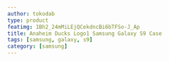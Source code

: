 ```yaml
---
author: tokodab
type: product
featimg: 1Bh2_24mMiLEjQCekdncBi6bTFSo-J_Ap
title: Anaheim Ducks Logo1 Samsung Galaxy S9 Case
tags: [samsung, galaxy, s9]
category: [samsung]
---
```

